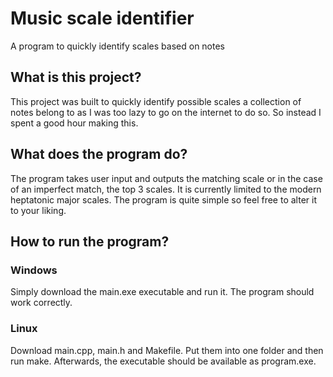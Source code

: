 <h1>Music scale identifier</h1>
A program to quickly identify scales based on notes

<h2>What is this project?</h2>
This project was built to quickly identify possible scales a collection of notes belong to as I was too lazy to go on the internet to do so. So instead I spent a good hour making this.

<h2>What does the program do?</h2>
The program takes user input and outputs the matching scale or in the case of an imperfect match, the top 3 scales. It is currently limited to the modern heptatonic major scales.
The program is quite simple so feel free to alter it to your liking.

<h2>How to run the program?</h2>
<h3>Windows</h3>
Simply download the main.exe executable and run it. The program should work correctly.
<h3>Linux</h3>
Download main.cpp, main.h and Makefile. Put them into one folder and then run make. Afterwards, the executable should be available as program.exe.

